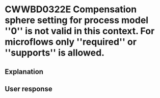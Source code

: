 # CWWBD0322E Compensation sphere setting for process model ''0'' is not valid in this context. For microflows only ''required'' or ''supports'' is allowed.

## Explanation

## User response